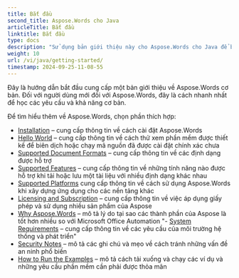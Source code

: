 ```yaml
---
title: Bắt đầu
second_title: Aspose.Words cho Java
articleTitle: Bắt đầu
linktitle: Bắt đầu
type: docs
description: "Sử dụng bản giới thiệu này cho Aspose.Words cho Java để bắt đầu nhận ra giá trị của Aspose.Words đối với doanh nghiệp của bạn."
weight: 10
url: /vi/java/getting-started/
timestamp: 2024-09-25-11-08-55
---
```


Đây là hướng dẫn bắt đầu cung cấp một bản giới thiệu về Aspose.Words cơ bản. Đối với người dùng mới đối với Aspose.Words, đây là cách nhanh nhất để học các yêu cầu và khả năng cơ bản.

Để tìm hiểu thêm về Aspose.Words, chọn phần thích hợp:

- [Installation](/words/java/installation/) – cung cấp thông tin về cách cài đặt Aspose.Words
- [Hello World](/words/java/hello-world/) – cung cấp thông tin về cách thử xem phần mềm được thiết kế để biên dịch hoặc chạy mã nguồn đã được cài đặt chính xác chưa
- [Supported Document Formats](/words/java/supported-document-formats/) – cung cấp thông tin về các định dạng được hỗ trợ
- [Supported Features](/words/java/features/) – cung cấp thông tin về những tính năng nào được hỗ trợ khi tải hoặc lưu một tài liệu với nhiều định dạng khác nhau
- [Supported Platforms](/words/java/platforms-and-interoperability/) cung cấp thông tin về cách sử dụng Aspose.Words khi xây dựng ứng dụng cho các nền tảng khác
- [Licensing and Subscription](/words/java/licensing/) – cung cấp thông tin về việc áp dụng giấy phép và sử dụng nhiều sản phẩm của Aspose
- [Why Aspose.Words](/words/java/aspose-words-or-other-solutions/) – mô tả lý do tại sao các thành phần của Aspose là tốt hơn nhiều so với Microsoft Office Automation
"- [System Requirements](/words/java/system-requirements/) – cung cấp thông tin về các yêu cầu của môi trường hệ thống và phát triển"
- [Security Notes](/words/java/security/) – mô tả các ghi chú và mẹo về cách tránh những vấn đề an ninh phổ biến
- [How to Run the Examples](/words/java/how-to-run-the-examples/) – mô tả cách tải xuống và chạy các ví dụ và những yêu cầu phần mềm cần phải được thỏa mãn
